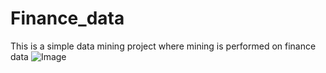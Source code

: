 # Finance_data
This is a simple data mining project where mining is performed on finance data
![Image](https://github.com/user-attachments/assets/a9ea996f-deb0-40f2-b7f8-4f22a9ba35dd)

